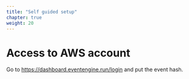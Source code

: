 ```yaml
---
title: "Self guided setup"
chapter: true
weight: 20
---
```



# Access to AWS account

Go to https://dashboard.eventengine.run/login and put the event hash.